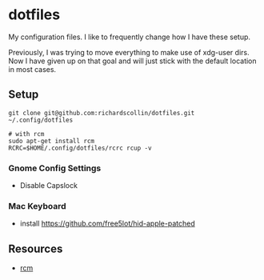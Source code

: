 # dotfiles

My configuration files. I like to frequently change how I have these setup.

Previously, I was trying to move everything to make use of xdg-user dirs. Now I have given up on that goal and will just stick with the default location in most cases.

## Setup

```
git clone git@github.com:richardscollin/dotfiles.git ~/.config/dotfiles

# with rcm
sudo apt-get install rcm
RCRC=$HOME/.config/dotfiles/rcrc rcup -v
```

### Gnome Config Settings

- Disable Capslock

### Mac Keyboard

- install <https://github.com/free5lot/hid-apple-patched>

## Resources

- [rcm](http://thoughtbot.github.io/rcm/)
